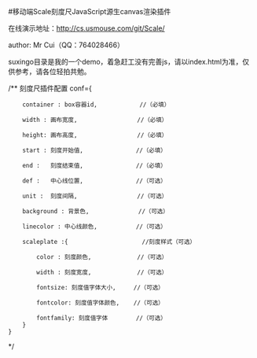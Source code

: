 #移动端Scale刻度尺JavaScript源生canvas渲染插件

在线演示地址：http://cs.usmouse.com/git/Scale/

author: Mr Cui（QQ：764028466）

suxingo目录是我的一个demo，着急赶工没有完善js，请以index.html为准，仅供参考，请各位轻拍共勉。

/** 刻度尺插件配置
    conf={

        container : box容器id,            //（必填）

        width : 画布宽度,                 //（必填）

        height: 画布高度,                 //（必填）

        start : 刻度开始值,               //（必填）

        end :   刻度结束值,               //（必填）

        def :   中心线位置,               //（可选）

        unit :  刻度间隔,                 //（可选）

        background : 背景色,              //（可选）

        linecolor : 中心线颜色,           //（可选）

        scaleplate :{                     //刻度样式（可选）

            color : 刻度颜色,             //（可选）

            width : 刻度宽度,             //（可选）

            fontsize: 刻度值字体大小,     //（可选）

            fontcolor: 刻度值字体颜色,    //（可选）
            
            fontfamily: 刻度值字体        //（可选）
        }
    }
*/
